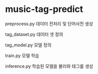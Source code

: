 # music-tag-predict

preprocess.py
데이터 전처리 및 단어사전 생성

tag_dataset.py
데이터 셋 정의

tag_model.py
모델 정의

train.py
모델 학습

inference.py
학습된 모델을 불러와 태그를 생성

